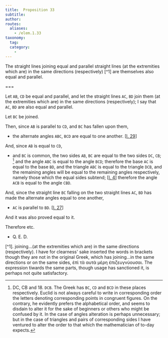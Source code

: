 ```yaml
---
title:  Proposition 33
subtitle:
author:
routes:
  aliases:
    - /elem.1.33
taxonomy:
  tag:
  category:
    -
---
```


The straight lines joining equal and parallel straight lines (at the extremities which are) in the same directions (respectively) [^1]  are themselves also equal and parallel.

===

Let `AB`, `CD` be equal and parallel, and let the straight <lb n="5"/> lines `AC`, `BD` join them (at the extremities which are) in the same directions (respectively); <pb n="323"/>I say that `AC`, `BD` are also equal and parallel.

Let `BC` be joined. 

Then, since `AB` is parallel to `CD`, <lb n="10"/> and `BC` has fallen upon them, 

- the alternate angles `ABC`, `BCD` are equal to one another. [<a href="/elem.1.29">I. 29</a>]

And, since `AB` is equal to `CD`, 

- and `BC` is common, <lb n="15"/>the two sides `AB`, `BC` are equal to the two sides `DC`, `CB`; [^2]  and the angle `ABC` is equal to the angle `BCD`; therefore the base `AC` is equal to the base `BD`, and the triangle `ABC` is equal to the triangle `DCB`, and the remaining angles will be equal to the remaining angles <lb n="20"/>respectively, namely those which the equal sides subtend; [<a href="/elem.1.4">I. 4</a>] therefore the angle `ACB` is equal to the angle `CBD`.

And, since the straight line `BC` falling on the two straight lines `AC`, `BD` has made the alternate angles equal to one another, <lb n="25"/>

- `AC` is parallel to `BD`. [<a href="/elem.1.27">I. 27</a>]

And it was also proved equal to it.

Therefore etc.

- Q. E. D.

[^1]. joining...(at the extremities which are) in the same directions (respectively).
    I have for clearness' sake inserted the words in brackets though they are not in the original Greek, which has <quote>joining...in the same directions</quote> or <quote>on the same sides,</quote> <foreign lang="greek">ἐπὶ τὰ αυτὰ μέρη ἐπιζευγνύουσαι</foreign>. The expression <quote>tiwards the same parts,</quote> though usage has sanctioned it, is perhaps not quite satisfactory.

[^2]: DC, CB
    and 18. `DCB`. The Greek has <quote> `BC`, `CD`</quote> and <quote>`BCD`</quote> in these places respectively. Euclid is not always careful to write in corresponding order the letters denoting corresponding points in congruent figures. On the contrary, he evidently prefers the alphabetical order, and seems to disdain to alter it for the sake of beginners or others who might be confused by it. In the case of angles alteration is perhaps unnecessary; but in the case of triangles and pairs of corresponding sides I have ventured to alter the order to that which the mathematician of to-day expects.

